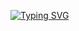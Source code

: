 <a href="https://git.io/typing-svg"><img src="https://readme-typing-svg.demolab.com?font=Bebas+Neue&weight=700&size=30&pause=2000&color=12077B&vCenter=true&random=true&width=435&lines=Hello+%2C+welcome+to+my+space.+" alt="Typing SVG" /></a>

